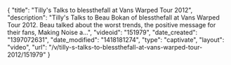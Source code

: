 {
    "title": "Tilly's Talks to blessthefall at Vans Warped Tour 2012",
    "description": "Tilly's Talks to Beau Bokan of blessthefall at Vans Warped Tour 2012. Beau talked about the worst trends, the positive message for their fans, Making Noise a...",
    "videoid": "151979",
    "date_created": "1397072631",
    "date_modified": "1418181274",
    "type": "captivate",
    "layout": "video",
    "url": "\/v\/tilly-s-talks-to-blessthefall-at-vans-warped-tour-2012\/151979"
}